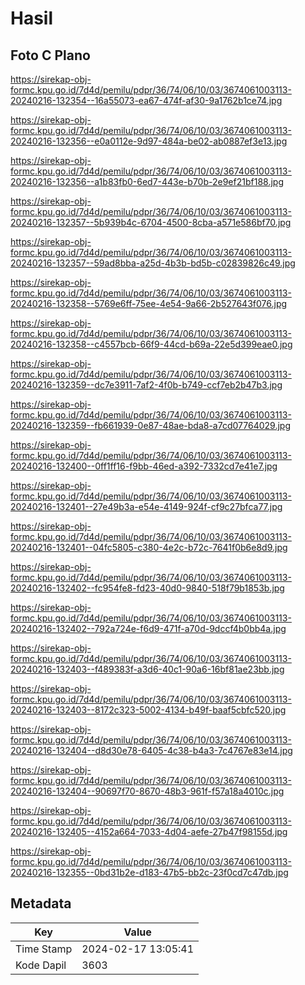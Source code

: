 # Hasil

## Foto C Plano

https://sirekap-obj-formc.kpu.go.id/7d4d/pemilu/pdpr/36/74/06/10/03/3674061003113-20240216-132354--16a55073-ea67-474f-af30-9a1762b1ce74.jpg

https://sirekap-obj-formc.kpu.go.id/7d4d/pemilu/pdpr/36/74/06/10/03/3674061003113-20240216-132356--e0a0112e-9d97-484a-be02-ab0887ef3e13.jpg

https://sirekap-obj-formc.kpu.go.id/7d4d/pemilu/pdpr/36/74/06/10/03/3674061003113-20240216-132356--a1b83fb0-6ed7-443e-b70b-2e9ef21bf188.jpg

https://sirekap-obj-formc.kpu.go.id/7d4d/pemilu/pdpr/36/74/06/10/03/3674061003113-20240216-132357--5b939b4c-6704-4500-8cba-a571e586bf70.jpg

https://sirekap-obj-formc.kpu.go.id/7d4d/pemilu/pdpr/36/74/06/10/03/3674061003113-20240216-132357--59ad8bba-a25d-4b3b-bd5b-c02839826c49.jpg

https://sirekap-obj-formc.kpu.go.id/7d4d/pemilu/pdpr/36/74/06/10/03/3674061003113-20240216-132358--5769e6ff-75ee-4e54-9a66-2b527643f076.jpg

https://sirekap-obj-formc.kpu.go.id/7d4d/pemilu/pdpr/36/74/06/10/03/3674061003113-20240216-132358--c4557bcb-66f9-44cd-b69a-22e5d399eae0.jpg

https://sirekap-obj-formc.kpu.go.id/7d4d/pemilu/pdpr/36/74/06/10/03/3674061003113-20240216-132359--dc7e3911-7af2-4f0b-b749-ccf7eb2b47b3.jpg

https://sirekap-obj-formc.kpu.go.id/7d4d/pemilu/pdpr/36/74/06/10/03/3674061003113-20240216-132359--fb661939-0e87-48ae-bda8-a7cd07764029.jpg

https://sirekap-obj-formc.kpu.go.id/7d4d/pemilu/pdpr/36/74/06/10/03/3674061003113-20240216-132400--0ff1ff16-f9bb-46ed-a392-7332cd7e41e7.jpg

https://sirekap-obj-formc.kpu.go.id/7d4d/pemilu/pdpr/36/74/06/10/03/3674061003113-20240216-132401--27e49b3a-e54e-4149-924f-cf9c27bfca77.jpg

https://sirekap-obj-formc.kpu.go.id/7d4d/pemilu/pdpr/36/74/06/10/03/3674061003113-20240216-132401--04fc5805-c380-4e2c-b72c-7641f0b6e8d9.jpg

https://sirekap-obj-formc.kpu.go.id/7d4d/pemilu/pdpr/36/74/06/10/03/3674061003113-20240216-132402--fc954fe8-fd23-40d0-9840-518f79b1853b.jpg

https://sirekap-obj-formc.kpu.go.id/7d4d/pemilu/pdpr/36/74/06/10/03/3674061003113-20240216-132402--792a724e-f6d9-471f-a70d-9dccf4b0bb4a.jpg

https://sirekap-obj-formc.kpu.go.id/7d4d/pemilu/pdpr/36/74/06/10/03/3674061003113-20240216-132403--f489383f-a3d6-40c1-90a6-16bf81ae23bb.jpg

https://sirekap-obj-formc.kpu.go.id/7d4d/pemilu/pdpr/36/74/06/10/03/3674061003113-20240216-132403--8172c323-5002-4134-b49f-baaf5cbfc520.jpg

https://sirekap-obj-formc.kpu.go.id/7d4d/pemilu/pdpr/36/74/06/10/03/3674061003113-20240216-132404--d8d30e78-6405-4c38-b4a3-7c4767e83e14.jpg

https://sirekap-obj-formc.kpu.go.id/7d4d/pemilu/pdpr/36/74/06/10/03/3674061003113-20240216-132404--90697f70-8670-48b3-961f-f57a18a4010c.jpg

https://sirekap-obj-formc.kpu.go.id/7d4d/pemilu/pdpr/36/74/06/10/03/3674061003113-20240216-132405--4152a664-7033-4d04-aefe-27b47f98155d.jpg

https://sirekap-obj-formc.kpu.go.id/7d4d/pemilu/pdpr/36/74/06/10/03/3674061003113-20240216-132355--0bd31b2e-d183-47b5-bb2c-23f0cd7c47db.jpg


## Metadata

| Key        | Value               |
| ---------- | ------------------- |
| Time Stamp | 2024-02-17 13:05:41 |
| Kode Dapil | 3603                |



